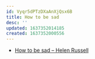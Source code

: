 ```yaml
---
id: Vyqr5dPTzDXaAnXjQsx6B
title: How to be sad
desc: ''
updated: 1637352014185
created: 1637352000556
---
```


* [How to be sad – Helen Russell](https://www.helenrussell.co.uk/books/how-to-be-sad/)